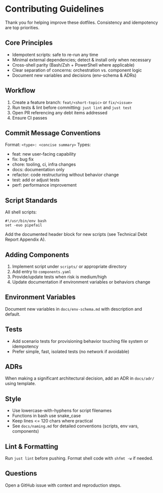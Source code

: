 # Contributing Guidelines

Thank you for helping improve these dotfiles. Consistency and idempotency are top priorities.

## Core Principles
- Idempotent scripts: safe to re-run any time
- Minimal external dependencies; detect & install only when necessary
- Cross-shell parity (Bash/Zsh + PowerShell where applicable)
- Clear separation of concerns: orchestration vs. component logic
- Document new variables and decisions (env-schema & ADRs)

## Workflow
1. Create a feature branch: `feat/<short-topic>` or `fix/<issue>`
2. Run tests & lint before committing: `just lint` and `just test`
3. Open PR referencing any debt items addressed
4. Ensure CI passes

## Commit Message Conventions
Format: `<type>: <concise summary>`
Types:
- feat: new user-facing capability
- fix: bug fix
- chore: tooling, ci, infra changes
- docs: documentation only
- refactor: code restructuring without behavior change
- test: add or adjust tests
- perf: performance improvement

## Script Standards
All shell scripts:
```
#!/usr/bin/env bash
set -euo pipefail
```
Add the documented header block for new scripts (see Technical Debt Report Appendix A).

## Adding Components
1. Implement script under `scripts/` or appropriate directory
2. Add entry to `components.yaml`
3. Provide/update tests when risk is medium/high
4. Update documentation if environment variables or behaviors change

## Environment Variables
Document new variables in `docs/env-schema.md` with description and default.

## Tests
- Add scenario tests for provisioning behavior touching file system or idempotency
- Prefer simple, fast, isolated tests (no network if avoidable)

## ADRs
When making a significant architectural decision, add an ADR in `docs/adr/` using template.

## Style
- Use lowercase-with-hyphens for script filenames
- Functions in bash use snake_case
- Keep lines <= 120 chars where practical
 - See `docs/naming.md` for detailed conventions (scripts, env vars, components)

## Lint & Formatting
Run `just lint` before pushing. Format shell code with `shfmt -w` if needed.

## Questions
Open a GitHub issue with context and reproduction steps.
